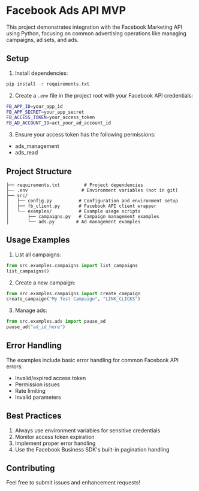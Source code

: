 # Facebook Ads API MVP

This project demonstrates integration with the Facebook Marketing API using Python, focusing on common advertising operations like managing campaigns, ad sets, and ads.

## Setup

1. Install dependencies:
```bash
pip install -r requirements.txt
```

2. Create a `.env` file in the project root with your Facebook API credentials:
```bash
FB_APP_ID=your_app_id
FB_APP_SECRET=your_app_secret
FB_ACCESS_TOKEN=your_access_token
FB_AD_ACCOUNT_ID=act_your_ad_account_id
```

3. Ensure your access token has the following permissions:
- ads_management
- ads_read

## Project Structure

```
├── requirements.txt         # Project dependencies
├── .env                    # Environment variables (not in git)
├── src/
│   ├── config.py          # Configuration and environment setup
│   ├── fb_client.py       # Facebook API client wrapper
│   └── examples/          # Example usage scripts
│       ├── campaigns.py   # Campaign management examples
│       └── ads.py        # Ad management examples
```

## Usage Examples

1. List all campaigns:
```python
from src.examples.campaigns import list_campaigns
list_campaigns()
```

2. Create a new campaign:
```python
from src.examples.campaigns import create_campaign
create_campaign("My Test Campaign", "LINK_CLICKS")
```

3. Manage ads:
```python
from src.examples.ads import pause_ad
pause_ad("ad_id_here")
```

## Error Handling

The examples include basic error handling for common Facebook API errors:
- Invalid/expired access token
- Permission issues
- Rate limiting
- Invalid parameters

## Best Practices

1. Always use environment variables for sensitive credentials
2. Monitor access token expiration
3. Implement proper error handling
4. Use the Facebook Business SDK's built-in pagination handling

## Contributing

Feel free to submit issues and enhancement requests!
